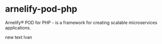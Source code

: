 # arnelify-pod-php
Arnelify® POD for PHP - is a framework for creating scalable microservices applications.


new text Ivan